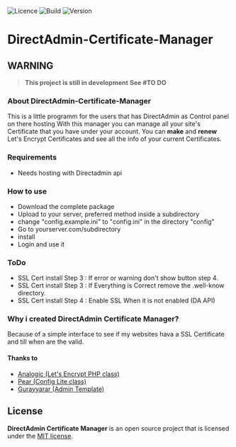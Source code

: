 ![Licence](https://img.shields.io/badge/License-MIT-blue.svg?style=flat-square) ![Build](https://img.shields.io/badge/Build-Alpa-red.svg?style=flat-square) ![Version](https://img.shields.io/badge/Version-V_0.2-green.svg?style=flat-square)
# DirectAdmin-Certificate-Manager

## **WARNING**
> **This project is still in development**
> **See #TO DO**

### About DirectAdmin-Certificate-Manager
This is a little programm for the users that has DirectAdmin as Control panel on there hosting
With this manager you can manage all your site's Certificate that you have under your account.
You can **make** and **renew** Let's Encrypt Certificates and see all the info of your current Certificates.

### Requirements
* Needs hosting with Directadmin api

### How to use
 * Download the complete package
 * Upload to your server, preferred method inside a subdirectory
 * change "config.example.ini" to "config.ini" in the directory "config"
 * Go to yourserver.com/subdirectory
 * install
 * Login and use it

### ToDo
 * SSL Cert install Step 3 : If error or warning don't show button step 4.
 * SSL Cert install Step 3 : If Everything is Correct remove the .well-know directory.
 * SSL Cert install Step 4 : Enable SSL When it is not enabled (DA API)

### Why i created DirectAdmin Certificate Manager?
Because of a simple interface to see if my websites hava a SSL Certificate and till when are the valid.

####  Thanks to
 * [Analogic (Let's Encrypt PHP class)](https://github.com/analogic/lescript)
 * [Pear (Config Lite class)](https://github.com/pear/Config_Lite)
 * [Gurayyarar (Admin Template)](https://github.com/gurayyarar/AdminBSBMaterialDesign)


License
----------
**DirectAdmin Certificate Manager** is an open source project that is licensed under the [MIT license](http://opensource.org/licenses/MIT).
